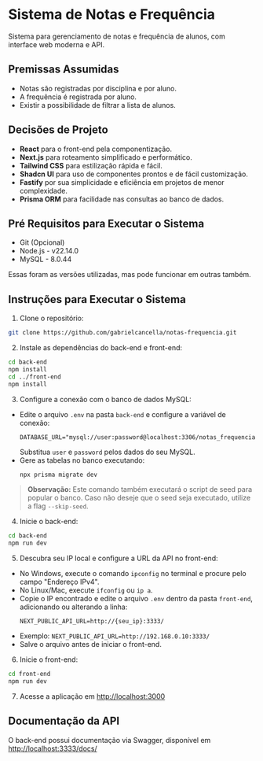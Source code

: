 
# Sistema de Notas e Frequência

Sistema para gerenciamento de notas e frequência de alunos, com interface web moderna e API.

## Premissas Assumidas

- Notas são registradas por disciplina e por aluno.
- A frequência é registrada por aluno.
- Existir a possibilidade de filtrar a lista de alunos.

## Decisões de Projeto

- **React** para o front-end pela componentização.
- **Next.js** para roteamento simplificado e performático.
- **Tailwind CSS** para estilização rápida e fácil.
- **Shadcn UI** para uso de componentes prontos e de fácil customização.
- **Fastify** por sua simplicidade e eficiência em projetos de menor complexidade.
- **Prisma ORM** para facilidade nas consultas ao banco de dados.

## Pré Requisitos para Executar o Sistema

- Git (Opcional)
- Node.js - v22.14.0
- MySQL - 8.0.44

Essas foram as versões utilizadas, mas pode funcionar em outras também.

## Instruções para Executar o Sistema

1. Clone o repositório:
  ```bash
  git clone https://github.com/gabrielcancella/notas-frequencia.git
  ```

2. Instale as dependências do back-end e front-end:
  ```bash
  cd back-end
  npm install
  cd ../front-end
  npm install
  ```

3. Configure a conexão com o banco de dados MySQL:
  - Edite o arquivo `.env` na pasta `back-end` e configure a variável de conexão:
    ```env
    DATABASE_URL="mysql://user:password@localhost:3306/notas_frequencia"
    ```
    Substitua `user` e `password` pelos dados do seu MySQL.
  - Gere as tabelas no banco executando:
    ```bash
    npx prisma migrate dev
    ```
  > **Observação:** Este comando também executará o script de seed para popular o banco. Caso não deseje que o seed seja executado, utilize a flag `--skip-seed`.

4. Inicie o back-end:
  ```bash
  cd back-end
  npm run dev
  ```

5. Descubra seu IP local e configure a URL da API no front-end:
  - No Windows, execute o comando `ipconfig` no terminal e procure pelo campo "Endereço IPv4".
  - No Linux/Mac, execute `ifconfig` ou `ip a`.
  - Copie o IP encontrado e edite o arquivo `.env` dentro da pasta `front-end`, adicionando ou alterando a linha:
    ```env
    NEXT_PUBLIC_API_URL=http://{seu_ip}:3333/
    ```
  - Exemplo: `NEXT_PUBLIC_API_URL=http://192.168.0.10:3333/`
  - Salve o arquivo antes de iniciar o front-end.

6. Inicie o front-end:
  ```bash
  cd front-end
  npm run dev
  ```

7. Acesse a aplicação em [http://localhost:3000](http://localhost:3000)

## Documentação da API

O back-end possui documentação via Swagger, disponível em [http://localhost:3333/docs/](http://localhost:3333/docs/)